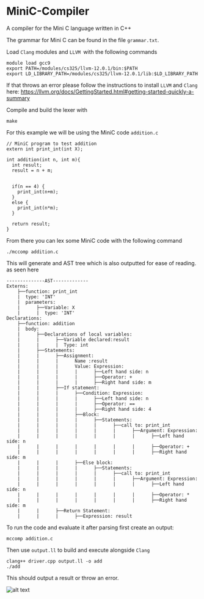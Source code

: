 # MiniC-Compiler
A compiler for the Mini C language written in C++

The grammar for Mini C can be found in the file `grammar.txt`.

Load `Clang` modules and `LLVM `with the following commands
```
module load gcc9
export PATH=/modules/cs325/llvm-12.0.1/bin:$PATH
export LD_LIBRARY_PATH=/modules/cs325/llvm-12.0.1/lib:$LD_LIBRARY_PATH
```
If that throws an error please follow the instructions to install `LLVM` and `Clang` here: https://llvm.org/docs/GettingStarted.html#getting-started-quickly-a-summary

Compile and build the lexer with 
```
make
```


For this example we will be using the MiniC code `addition.c`

```
// MiniC program to test addition
extern int print_int(int X);

int addition(int n, int m){
  int result;
  result = n + m;
  

  if(n == 4) {
    print_int(n+m);
  }
  else {
    print_int(n*m);
  }

  return result;
}
```


From there you can lex some MiniC code with the following command
```
./mccomp addition.c
```

This will generate and AST tree which is also outputted for ease of reading. as seen here

```
--------------AST-------------
Externs:
    ├──function: print_int
    |  type: 'INT'
    |  parameters: 
    |      ├──Variable: X
    |      |  type: 'INT'
Declarations:
    ├──function: addition
    |  body: 
    |      ├──Declarations of local variables: 
    |      |      ├──Variable declared:result
    |      |      |  Type: int
    |      ├──Statements: 
    |      |      ├──Assignment: 
    |      |      |      Name :result
    |      |      |      Value: Expression:
    |      |      |      |      ├──Left hand side: n
    |      |      |      |      ├──Operator: +
    |      |      |      |      ├──Right hand side: m
    |      |      ├──If statement:
    |      |      |      ├──Condition: Expression:
    |      |      |      |      ├──Left hand side: n
    |      |      |      |      ├──Operator: ==
    |      |      |      |      ├──Right hand side: 4
    |      |      |      ├──Block: 
    |      |      |      |      ├──Statements: 
    |      |      |      |      |      ├──call to: print_int
    |      |      |      |      |      |      ├──Argument: Expression:
    |      |      |      |      |      |      |      ├──Left hand side: n
    |      |      |      |      |      |      |      ├──Operator: +
    |      |      |      |      |      |      |      ├──Right hand side: m
    |      |      |      ├──Else block: 
    |      |      |      |      ├──Statements: 
    |      |      |      |      |      ├──call to: print_int
    |      |      |      |      |      |      ├──Argument: Expression:
    |      |      |      |      |      |      |      ├──Left hand side: n
    |      |      |      |      |      |      |      ├──Operator: *
    |      |      |      |      |      |      |      ├──Right hand side: m
    |      |      ├──Return Statement:
    |      |      |      ├──Expression: result
```

To run the code and evaluate it after parsing first create an output:

```
mccomp addition.c
```

Then use `output.ll` to build and execute alongside `Clang`

```
clang++ driver.cpp output.ll -o add
./add
```

This should output a result or throw an error.

![alt text](https://cdn.discordapp.com/attachments/192724811594596352/915194527558545438/unknown.png)
